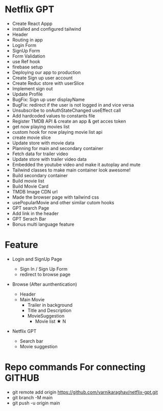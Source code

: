 # Netflix GPT

- Create React Appp
- installed and configured tailwind
- Header
- Routing in app
- Login Form
- SignUp Form
- Form Validation
- use Ref hook
- firebase setup
- Deploying our app to production
- Create Sign up user account
- Create Reduc store with userSlice
- Implement sign out
- Update Profile
- BugFix: Sign up user displayName
- BugFix: redirect if the user is not logged in and vice versa
- Unsubscribe to onAuthStateChanged useEffect call
- Add hardcoded values to constants file
- Register TMDB API & create an app & get acces token
- get now playing movies list
- custom hook for now playing movie list api
- create movie slice
- Update store with movie data
- Planning for main and secondary container
- Fetch data for trailer video
- Update store with trailer video data
- Embedded the youtube video and make it autoplay and mute
- Tailwind classes to make main container look awesome!
- Build secondary container
- Build movie list
- Build Movie Card
- TMDB Image CDN url
- Made the browser page with tailwind css
- usePopularMovie and other similar cutom hooks
- GPT search Page
- Add link in the header
- GPT Serach Bar
- Bonus multi language feature

# Feature

- Login and SignUp Page
  - Sign In / Sign Up Form
  - redirect to browse page
- Browse (After aunthentication)

  - Header
  - Main Movie
    - Trailer in background
    - Title and Description
    - MovieSuggestion
      - Movie list ★ N

- Netflix GPT
  - Search bar
  - Movie suggestion

# Repo commands For connecting GITHUB

- git remote add origin https://github.com/varnikaraghav/netflix-gpt.git
- git branch -M main
- git push -u origin main
